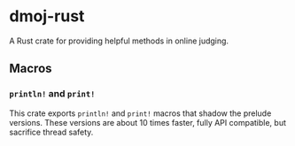 # dmoj-rust

A Rust crate for providing helpful methods in online judging.

## Macros

### `println!` and `print!`

This crate exports `println!` and `print!` macros that shadow the prelude versions. These versions are about 10 times faster, fully API compatible, but sacrifice thread safety.
